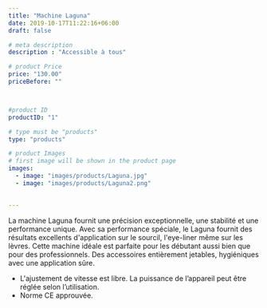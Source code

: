 ```yaml
---
title: "Machine Laguna"
date: 2019-10-17T11:22:16+06:00
draft: false

# meta description
description : "Accessible à tous"

# product Price
price: "130.00"
priceBefore: ""



#product ID
productID: "1"

# type must be "products"
type: "products"

# product Images
# first image will be shown in the product page
images:
  - image: "images/products/Laguna.jpg"
  - image: "images/products/Laguna2.png"
 

---
```


La machine Laguna fournit une  précision exceptionnelle, une  stabilité et une performance unique.
Avec sa performance spéciale, le Laguna fournit des résultats excellents d'application sur le sourcil, l'eye-liner même sur les lèvres.
Cette machine idéale est parfaite pour les débutant aussi bien que pour  des professionnels.
Des accessoires entièrement jetables, hygiéniques avec une application  sûre.
- L'ajustement de vitesse est libre. La puissance de l’appareil peut être réglée selon l’utilisation.
- Norme CE approuvée.
